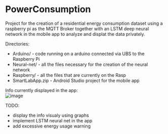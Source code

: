 # PowerConsumption
Project for the creation of a residential energy consumption dataset using a raspberry pi as the MQTT Broker together with an LSTM deep neural network in the mobile app to analyze and displat the data privately.

Directories:  
- Arduino/  - code running on a arduino connected via UBS to the Raspberry Pi  
- Neural-net/  - all the files necessary for the creation of the neural network  
- Raspberry/  - all the files that are currently on the Rasp  
- SmartLabApp.zip  - Android Studio project for the mobile app

Info currently displayed in the app:  
![image](https://user-images.githubusercontent.com/94933775/167912463-8c51e367-5867-4091-b8d1-ef75dcd1cfb0.png)

TODO:  
- display the info visualy using graphs  
- implement LSTM neural net in the app  
- add excessive energy usage warning

